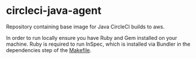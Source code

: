 # circleci-java-agent

Repository containing base image for Java CircleCI builds to aws.  

In order to run locally ensure you have Ruby and Gem installed on your machine. Ruby is required to run InSpec, which is installed via Bundler in the dependencies step of the [Makefile](Makefile).